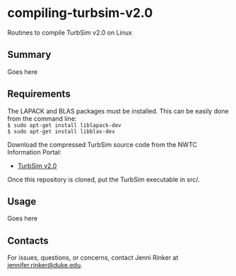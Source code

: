 # compiling-turbsim-v2.0
Routines to compile TurbSim v2.0 on Linux

Summary
-------
Goes here

Requirements
------------
The LAPACK and BLAS packages must be installed. This can be easily done
from the command line:  
`$ sudo apt-get install liblapack-dev`  
`$ sudo apt-get install libblas-dev`  

Download the compressed TurbSim source code from the NWTC Information
Portal:
 - [TurbSim v2.0](https://nwtc.nrel.gov/Alphas)  

Once this repository is cloned, put the TurbSim executable in src/.

Usage
-----
Goes here



Contacts
--------
For issues, questions, or concerns, contact Jenni Rinker at
jennifer.rinker@duke.edu.
